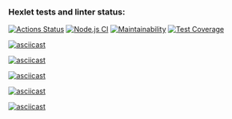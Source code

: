 ### Hexlet tests and linter status:
[![Actions Status](https://github.com/kirillmarkeyev/frontend-project-lvl2/workflows/hexlet-check/badge.svg)](https://github.com/kirillmarkeyev/frontend-project-lvl2/actions)
[![Node.js CI](https://github.com/kirillmarkeyev/frontend-project-lvl2/actions/workflows/nodejs.yml/badge.svg)](https://github.com/kirillmarkeyev/frontend-project-lvl2/actions/workflows/nodejs.yml)
[![Maintainability](https://api.codeclimate.com/v1/badges/97051ed1b79c4622dd6b/maintainability)](https://codeclimate.com/github/kirillmarkeyev/frontend-project-lvl2/maintainability)
[![Test Coverage](https://api.codeclimate.com/v1/badges/97051ed1b79c4622dd6b/test_coverage)](https://codeclimate.com/github/kirillmarkeyev/frontend-project-lvl2/test_coverage)


[![asciicast](https://asciinema.org/a/Cj3yScenqTZCGrBAbMrBersav.svg)](https://asciinema.org/a/Cj3yScenqTZCGrBAbMrBersav)

[![asciicast](https://asciinema.org/a/AxXkzKTWGbcUXHP29HHz04ZSy.svg)](https://asciinema.org/a/AxXkzKTWGbcUXHP29HHz04ZSy)

[![asciicast](https://asciinema.org/a/xgCJcgSL9502IKfsTa2lkDcGk.svg)](https://asciinema.org/a/xgCJcgSL9502IKfsTa2lkDcGk)

[![asciicast](https://asciinema.org/a/Q3kZDGxiMMCuLf0ZtfQ9siKUo.svg)](https://asciinema.org/a/Q3kZDGxiMMCuLf0ZtfQ9siKUo)

[![asciicast](https://asciinema.org/a/CmY7KsdMBQCTT6nLaGWni0VIb.svg)](https://asciinema.org/a/CmY7KsdMBQCTT6nLaGWni0VIb)
